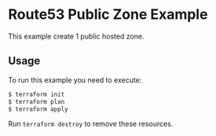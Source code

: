 # Route53 Public Zone Example

This example create 1 public hosted zone.  

## Usage

To run this example you need to execute:

```bash
$ terraform init
$ terraform plan
$ terraform apply
```

Run `terraform destroy` to remove these resources.
